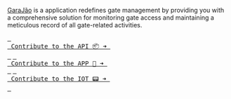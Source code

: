 [GaraJão](https://garajao.gitbook.io/docs/) is a application redefines gate management by providing you with a comprehensive solution for monitoring gate access and maintaining a meticulous record of all gate-related activities.

[<kbd> <br> Contribute to the API 📦 ➜ <br> </kbd>](https://github.com/GaraJao/api/graphs/contributors)
[<kbd> <br> Contribute to the APP 📱 ➜ <br> </kbd>](https://github.com/GaraJao/app/graphs/contributors)
[<kbd> <br> Contribute to the IOT 📟 ➜ <br> </kbd>](https://github.com/GaraJao/gate/graphs/contributors)
